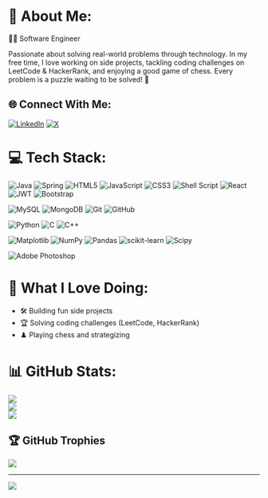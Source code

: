 # 💫 About Me:
👨‍💻 Software Engineer

Passionate about solving real-world problems through technology. In my free time, I love working on side projects, tackling coding challenges on LeetCode & HackerRank, and enjoying a good game of chess. Every problem is a puzzle waiting to be solved! 🚀

## 🌐 Connect With Me:
[![LinkedIn](https://img.shields.io/badge/LinkedIn-%230077B5.svg?logo=linkedin&logoColor=white)](https://linkedin.com/in/mouad-elbouchraou) [![X](https://img.shields.io/badge/X-black.svg?logo=X&logoColor=white)](https://x.com/mouaddev) 

# 💻 Tech Stack:
![Java](https://img.shields.io/badge/java-%23ED8B00.svg?style=for-the-badge&logo=openjdk&logoColor=white) ![Spring](https://img.shields.io/badge/spring-%236DB33F.svg?style=for-the-badge&logo=spring&logoColor=white) ![HTML5](https://img.shields.io/badge/html5-%23E34F26.svg?style=for-the-badge&logo=html5&logoColor=white) ![JavaScript](https://img.shields.io/badge/javascript-%23323330.svg?style=for-the-badge&logo=javascript&logoColor=%23F7DF1E) ![CSS3](https://img.shields.io/badge/css3-%231572B6.svg?style=for-the-badge&logo=css3&logoColor=white) ![Shell Script](https://img.shields.io/badge/shell_script-%23121011.svg?style=for-the-badge&logo=gnu-bash&logoColor=white) ![React](https://img.shields.io/badge/react-%2320232a.svg?style=for-the-badge&logo=react&logoColor=%2361DAFB) ![JWT](https://img.shields.io/badge/JWT-black?style=for-the-badge&logo=JSON%20web%20tokens) ![Bootstrap](https://img.shields.io/badge/bootstrap-%238511FA.svg?style=for-the-badge&logo=bootstrap&logoColor=white)

![MySQL](https://img.shields.io/badge/mysql-4479A1.svg?style=for-the-badge&logo=mysql&logoColor=white) ![MongoDB](https://img.shields.io/badge/MongoDB-%234ea94b.svg?style=for-the-badge&logo=mongodb&logoColor=white) ![Git](https://img.shields.io/badge/git-%23F05033.svg?style=for-the-badge&logo=git&logoColor=white) ![GitHub](https://img.shields.io/badge/github-%23121011.svg?style=for-the-badge&logo=github&logoColor=white)

![Python](https://img.shields.io/badge/python-3670A0?style=for-the-badge&logo=python&logoColor=ffdd54) ![C](https://img.shields.io/badge/c-%2300599C.svg?style=for-the-badge&logo=c&logoColor=white) ![C++](https://img.shields.io/badge/c++-%2300599C.svg?style=for-the-badge&logo=c%2B%2B&logoColor=white)

![Matplotlib](https://img.shields.io/badge/Matplotlib-%23ffffff.svg?style=for-the-badge&logo=Matplotlib&logoColor=black) ![NumPy](https://img.shields.io/badge/numpy-%23013243.svg?style=for-the-badge&logo=numpy&logoColor=white) ![Pandas](https://img.shields.io/badge/pandas-%23150458.svg?style=for-the-badge&logo=pandas&logoColor=white) ![scikit-learn](https://img.shields.io/badge/scikit--learn-%23F7931E.svg?style=for-the-badge&logo=scikit-learn&logoColor=white) ![Scipy](https://img.shields.io/badge/SciPy-%230C55A5.svg?style=for-the-badge&logo=scipy&logoColor=%white)

![Adobe Photoshop](https://img.shields.io/badge/adobe%20photoshop-%2331A8FF.svg?style=for-the-badge&logo=adobe%20photoshop&logoColor=white)

# 🎯 What I Love Doing:
- 🛠 Building fun side projects
- 🏆 Solving coding challenges (LeetCode, HackerRank)
- ♟️ Playing chess and strategizing

# 📊 GitHub Stats:
![](https://github-readme-stats.vercel.app/api?username=devcom33&theme=radical&hide_border=false&include_all_commits=true&count_private=false)<br/>
![](https://github-readme-streak-stats.herokuapp.com/?user=devcom33&theme=radical&hide_border=false)<br/>
![](https://github-readme-stats.vercel.app/api/top-langs/?username=devcom33&theme=radical&hide_border=false&include_all_commits=true&count_private=false&layout=compact)

## 🏆 GitHub Trophies
![](https://github-profile-trophy.vercel.app/?username=devcom33&theme=radical&no-frame=false&no-bg=true&margin-w=4)

---
[![](https://visitcount.itsvg.in/api?id=devcom33&icon=0&color=0)](https://visitcount.itsvg.in)
